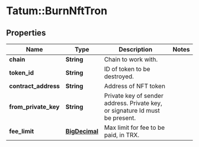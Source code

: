 # Tatum::BurnNftTron

## Properties
Name | Type | Description | Notes
------------ | ------------- | ------------- | -------------
**chain** | **String** | Chain to work with. | 
**token_id** | **String** | ID of token to be destroyed. | 
**contract_address** | **String** | Address of NFT token | 
**from_private_key** | **String** | Private key of sender address. Private key, or signature Id must be present. | 
**fee_limit** | [**BigDecimal**](BigDecimal.md) | Max limit for fee to be paid, in TRX. | 


